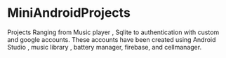 # MiniAndroidProjects
Projects Ranging from Music player , Sqlite to authentication with custom and google accounts. These accounts have been created using Android Studio , music library , battery manager, firebase, and cellmanager.
